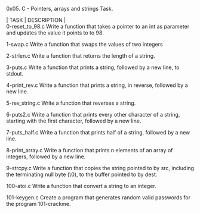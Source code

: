 0x05. C - Pointers, arrays and strings Task.

|      TASK       |       DESCRIPTION         |   
0-reset_to_98.c     Write a function that takes a pointer to an int as parameter and updates the value it points to to 98.

1-swap.c            Write a function that swaps the values of two integers

2-strlen.c          Write a function that returns the length of a string.

3-puts.c            Write a function that prints a string, followed by a new line, to stdout.

4-print_rev.c       Write a function that prints a string, in reverse, followed by a new line.

5-rev_string.c      Write a function that reverses a string.

6-puts2.c           Write a function that prints every other character of a string, starting with the first character, followed by a new line.

7-puts_half.c       Write a function that prints half of a string, followed by a new line.

8-print_array.c     Write a function that prints n elements of an array of integers, followed by a new line.

9-strcpy.c          Write a function that copies the string pointed to by src, including the terminating null byte (\0), to the buffer pointed to by dest.

100-atoi.c          Write a function that convert a string to an integer.

101-keygen.c        Create a program that generates random valid passwords for the program 101-crackme.
